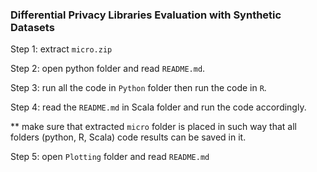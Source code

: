 
### Differential Privacy Libraries Evaluation with Synthetic Datasets

Step 1: extract `micro.zip`

Step 2: open python folder and read `README.md`.

Step 3: run all the code in `Python` folder then run the code in `R`.

Step 4: read the `README.md` in Scala folder and run the code accordingly.

** make sure that extracted `micro` folder is placed in such way that all folders (python, R, Scala) code results can be saved in it.

Step 5: open `Plotting` folder and read `README.md`

